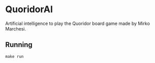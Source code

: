 # QuoridorAI

Artificial intelligence to play the Quoridor board game made by Mirko Marchesi.

## Running

``` shell
make run
```
